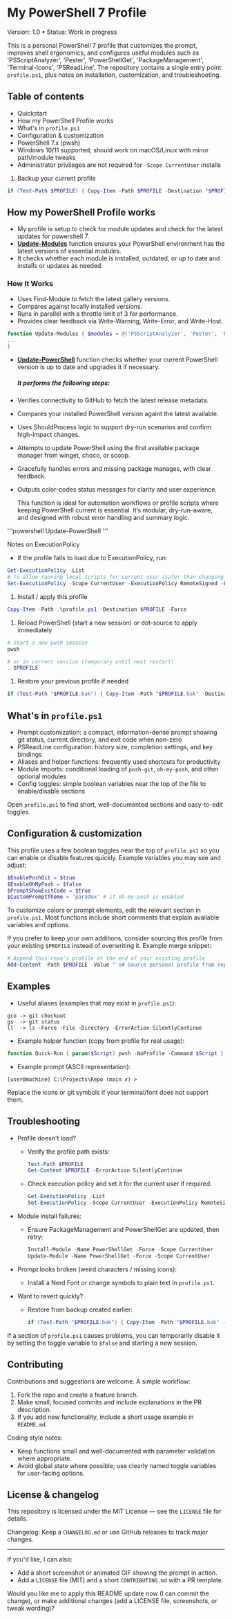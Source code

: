 # My PowerShell 7 Profile

Version: 1.0 • Status: Work in progress

This is a personal PowerShell 7 profile that customizes the prompt, improves shell ergonomics, and configures useful modules such as 'PSScriptAnalyzer', 'Pester', 'PowerShellGet', 'PackageManagement', 'Terminal-Icons', 'PSReadLine'. The repository contains a single entry point: `profile.ps1`, plus notes on installation, customization, and troubleshooting.

## Table of contents

- Quickstart
- How my PowerShell Profile works
- What's in `profile.ps1`
- Configuration & customization
- PowerShell 7.x (pwsh)
- Windows 10/11 supported; should work on macOS/Linux with minor path/module tweaks
- Administrator privileges are not required for `-Scope CurrentUser` installs

1. Backup your current profile

```powershell
if (Test-Path $PROFILE) { Copy-Item -Path $PROFILE -Destination "$PROFILE.bak" -Force }
```

## How my PowerShell Profile works

- My profile is setup to check for module updates and check for the latest updates for powershell 7.
- <u><b>Update-Modules</b></u> function ensures your PowerShell environment has the latest versions of essential modules.
- It checks whether each module is installed, outdated, or up to date and installs or updates as needed.

### How It Works

- Uses Find-Module to fetch the latest gallery versions.
- Compares against locally installed versions.
- Runs in parallel with a throttle limit of 3 for performance.
- Provides clear feedback via Write-Warning, Write-Error, and Write-Host.

```powershell
function Update-Modules { $modules = @('PSScriptAnalyzer', 'Pester', 'PowerShellGet', 'PackageManagement', 'Terminal-Icons', 'PSReadLine') $latestModules = Find-Module -Name $modules
...
}
```

- <u><b>Update-PowerShell</b></u> function checks whether your current PowerShell version is up to date and upgrades it if necessary. <br> <h5>It performs the following steps:</h5>
- Verifies connectivity to GitHub to fetch the latest release metadata.
- Compares your installed PowerShell version againt the latest available.
- Uses ShouldProcess logic to support dry-run scenarios and confirm high-impact changes.
- Attempts to update PowerShell using the first available package manager from winget, choco, or scoop.
- Gracefully handles errors and missing package manages, with clear feedback.
- Outputs color-codes status messages for clarity and user experience.

  This function is ideal for automation workflows or profile scripts where keeping PowerShell current is essential. It’s modular, dry-run–aware, and designed with robust error handling and summary logic.

'''powershell
Update-PowerShell
'''

Notes on ExecutionPolicy

- If the profile fails to load due to ExecutionPolicy, run:

```powershell
Get-ExecutionPolicy -List
# To allow running local scripts for current user (safer than changing machine policy):
Set-ExecutionPolicy -Scope CurrentUser -ExecutionPolicy RemoteSigned -Force
```

1. Install / apply this profile

```powershell
Copy-Item -Path .\profile.ps1 -Destination $PROFILE -Force
```

1. Reload PowerShell (start a new session) or dot-source to apply immediately

```powershell
# Start a new pwsh session
pwsh

# or in current session (temporary until next restart)
. $PROFILE
```

1. Restore your previous profile if needed

```powershell
if (Test-Path "$PROFILE.bak") { Copy-Item -Path "$PROFILE.bak" -Destination $PROFILE -Force }
```

## What's in `profile.ps1`

- Prompt customization: a compact, information-dense prompt showing git status, current directory, and exit code when non-zero
- PSReadLine configuration: history size, completion settings, and key bindings
- Aliases and helper functions: frequently used shortcuts for productivity
- Module imports: conditional loading of `posh-git`, `oh-my-posh`, and other optional modules
- Config toggles: simple boolean variables near the top of the file to enable/disable sections

Open `profile.ps1` to find short, well-documented sections and easy-to-edit toggles.

## Configuration & customization

This profile uses a few boolean toggles near the top of `profile.ps1` so you can enable or disable features quickly. Example variables you may see and adjust:

```powershell
$EnablePoshGit = $true
$EnableOhMyPosh = $false
$PromptShowExitCode = $true
$CustomPromptTheme = 'paradox' # if oh-my-posh is enabled
```

To customize colors or prompt elements, edit the relevant section in `profile.ps1`. Most functions include short comments that explain available variables and options.

If you prefer to keep your own additions, consider sourcing this profile from your existing `$PROFILE` instead of overwriting it. Example merge snippet:

```powershell
# Append this repo's profile at the end of your existing profile
Add-Content -Path $PROFILE -Value "`n# Source personal profile from repo`n. 'C:\path\to\repo\profile.ps1'"
```

## Examples

- Useful aliases (examples that may exist in `profile.ps1`):

```text
gco -> git checkout
gs  -> git status
ll  -> ls -Force -File -Directory -ErrorAction SilentlyContinue
```

- Example helper function (copy from profile for real usage):

```powershell
function Quick-Run { param($Script) pwsh -NoProfile -Command $Script }
```

- Example prompt (ASCII representation):

```text
[user@machine] C:\Projects\Repo (main ✗) >
```

Replace the icons or git symbols if your terminal/font does not support them.

## Troubleshooting

- Profile doesn't load?

  - Verify the profile path exists:

      ```powershell
      Test-Path $PROFILE
      Get-Content $PROFILE -ErrorAction SilentlyContinue
      ```

  - Check execution policy and set it for the current user if required:

      ```powershell
      Get-ExecutionPolicy -List
      Set-ExecutionPolicy -Scope CurrentUser -ExecutionPolicy RemoteSigned -Force
      ```

- Module install failures:

  - Ensure PackageManagement and PowerShellGet are updated, then retry:

      ```powershell
      Install-Module -Name PowerShellGet -Force -Scope CurrentUser
      Update-Module -Name PowerShellGet -Force -Scope CurrentUser
      ```

- Prompt looks broken (weird characters / missing icons):

  - Install a Nerd Font or change symbols to plain text in `profile.ps1`.

- Want to revert quickly?

  - Restore from backup created earlier:

      ```powershell
      if (Test-Path "$PROFILE.bak") { Copy-Item -Path "$PROFILE.bak" -Destination $PROFILE -Force }
      ```

If a section of `profile.ps1` causes problems, you can temporarily disable it by setting the toggle variable to `$false` and starting a new session.

## Contributing

Contributions and suggestions are welcome. A simple workflow:

1. Fork the repo and create a feature branch.
2. Make small, focused commits and include explanations in the PR description.
3. If you add new functionality, include a short usage example in `README.md`.

Coding style notes:

- Keep functions small and well-documented with parameter validation where appropriate.
- Avoid global state where possible; use clearly named toggle variables for user-facing options.

## License & changelog

This repository is licensed under the MIT License — see the `LICENSE` file for details.

Changelog: Keep a `CHANGELOG.md` or use GitHub releases to track major changes.

---

If you'd like, I can also:

- Add a short screenshot or animated GIF showing the prompt in action.
- Add a `LICENSE` file (MIT) and a short `CONTRIBUTING.md` with a PR template.

Would you like me to apply this README update now (I can commit the change), or make additional changes (add a LICENSE file, screenshots, or tweak wording)?
